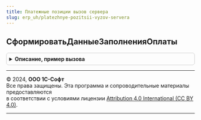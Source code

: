 ```yaml
---
title: Платежные позиции вызов сервера
slug: erp_uh/platezhnye-pozitsii-vyzov-servera
---
```



## СформироватьДанныеЗаполненияОплаты
<details style="margin: 1em 0; padding: 0.5em; border: 1px solid #ccc; border-radius: 6px;">

<summary style="font-weight: bold; cursor: pointer;">Описание, пример вызова</summary>

```bsl

// Формирует структуру для создания оплаты по нескольким заявкам на расходование средств
// Если в переданных заявках отличаются ключевые реквизиты шапки, выдается сообщение об ошибке.
//
// Параметры:
//    МассивСсылок   - Массив - завки на расходование средств, по которым необходимо ввести оплату
//    ФормаОплаты - Строка - форма оплаты заявки
//	  Направление - Строка - Направление движения ДС (Приход/Расход)
//    РаспределениеОплаты - Массив - строки остатков распределения оплаты.
//
// Возвращаемое значение:
//    Булево - Ложь, если в переданных заказах отличаются реквизиты шапки.
//
Функция СформироватьДанныеЗаполненияОплаты(МассивСсылок, ФормаОплаты, Направление, РаспределениеОплаты, МассивСсылокСРаспоряжениями) Экспорт
```

Пример вызова
```bsl
Результат = ПлатежныеПозицииВызовСервера.СформироватьДанныеЗаполненияОплаты(МассивСсылок, ФормаОплаты, Направление, РаспределениеОплаты, МассивСсылокСРаспоряжениями) 
```
</details>

---

© 2024, **ООО 1С-Софт**  
Все права защищены. Эта программа и сопроводительные материалы предоставляются  
в соответствии с условиями лицензии [Attribution 4.0 International (CC BY 4.0)](https://creativecommons.org/licenses/by/4.0/legalcode).

---
